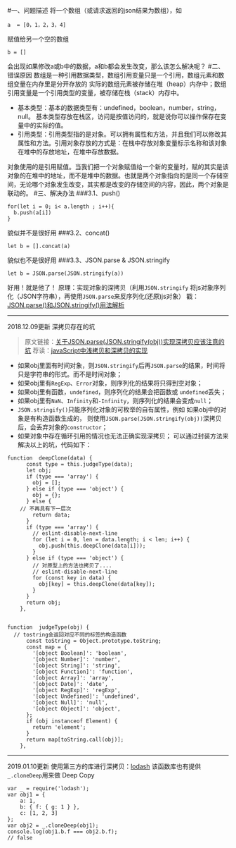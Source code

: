 #一、问题描述
将一个数组（或请求返回的json结果为数组），如
```
a  = [0，1，2，3，4]
```
赋值给另一个空的数组
```
b = []
```
会出现如果修改a或b中的数据，a和b都会发生改变，那么该怎么解决呢？
#二、错误原因
数组是一种引用数据类型，数组引用变量只是一个引用，数组元素和数组变量在内存里是分开存放的
实际的数组元素被存储在堆（heap）内存中；数组引用变量是一个引用类型的变量，被存储在栈（stack）内存中。

- 基本类型：基本的数据类型有：undefined，boolean，number，string，null。 基本类型存放在栈区，访问是按值访问的，就是说你可以操作保存在变量中的实际的值。
- 引用类型：引用类型指的是对象。可以拥有属性和方法，并且我们可以修改其属性和方法。引用对象存放的方式是：在栈中存放对象变量标示名称和该对象在堆中的存放地址，在堆中存放数据。

对象使用的是引用赋值。当我们把一个对象赋值给一个新的变量时，赋的其实是该对象的在堆中的地址，而不是堆中的数据。也就是两个对象指向的是同一个存储空间，无论哪个对象发生改变，其实都是改变的存储空间的内容，因此，两个对象是联动的。
#三、解决办法
###3.1、push()
```
for(let i = 0; i< a.length ; i++){
  b.push(a[i])
}
```
貌似并不是很好用
###3.2、concat()
```
let b = [].concat(a)
```
貌似也不是很好用
###3.3、JSON.parse & JSON.stringify
```
let b = JSON.parse(JSON.stringify(a))
```
好用！就是他了！
原理：实现对象的深拷贝（利用`JSON.stringify` 将js对象序列化（JSON字符串），再使用`JSON.parse`来反序列化(还原)js对象）
戳：[JSON.parse()和JSON.stringify()用法解析](https://blog.csdn.net/qq_24122593/article/details/53046525)

------------------------------
2018.12.09更新
深拷贝存在的坑
> 原文链接：[关于JSON.parse(JSON.stringify(obj))实现深拷贝应该注意的坑](https://www.jianshu.com/p/b084dfaad501)
荐读：[javaScript中浅拷贝和深拷贝的实现](https://github.com/wengjq/Blog/issues/3)

- 如果obj里面有时间对象，则`JSON.stringify`后再`JSON.parse`的结果，时间将只是字符串的形式。而不是时间对象；
- 如果obj里有`RegExp`、`Error`对象，则序列化的结果将只得到空对象；
- 如果obj里有函数，`undefined`，则序列化的结果会把函数或 `undefined`丢失；
- 如果obj里有`NaN`、`Infinity`和`-Infinity`，则序列化的结果会变成`null`；
- `JSON.stringify()`只能序列化对象的可枚举的自有属性，例如 如果obj中的对象是有构造函数生成的， 则使用`JSON.parse(JSON.stringify(obj))`深拷贝后，会丢弃对象的`constructor`；
- 如果对象中存在循环引用的情况也无法正确实现深拷贝；
可以通过封装方法来解决以上的坑，代码如下：
```
function  deepClone(data) {
      const type = this.judgeType(data);
      let obj;
      if (type === 'array') {
        obj = [];
      } else if (type === 'object') {
        obj = {};
      } else {
    // 不再具有下一层次
        return data;
      }
      if (type === 'array') {
        // eslint-disable-next-line
        for (let i = 0, len = data.length; i < len; i++) {
          obj.push(this.deepClone(data[i]));
        }
      } else if (type === 'object') {
        // 对原型上的方法也拷贝了....
        // eslint-disable-next-line
        for (const key in data) {
          obj[key] = this.deepClone(data[key]);
        }
      }
      return obj;
    },


function  judgeType(obj) {
  // tostring会返回对应不同的标签的构造函数
      const toString = Object.prototype.toString;
      const map = {
        '[object Boolean]': 'boolean',
        '[object Number]': 'number',
        '[object String]': 'string',
        '[object Function]': 'function',
        '[object Array]': 'array',
        '[object Date]': 'date',
        '[object RegExp]': 'regExp',
        '[object Undefined]': 'undefined',
        '[object Null]': 'null',
        '[object Object]': 'object',
      };
      if (obj instanceof Element) {
        return 'element';
      }
      return map[toString.call(obj)];
    },
```
------------------------------
2019.01.10更新
使用第三方的库进行深拷贝：[lodash](https://www.lodashjs.com/)
该函数库也有提供`_.cloneDeep`用来做 Deep Copy
```
var _ = require('lodash');
var obj1 = {
    a: 1,
    b: { f: { g: 1 } },
    c: [1, 2, 3]
};
var obj2 = _.cloneDeep(obj1);
console.log(obj1.b.f === obj2.b.f);
// false
```
